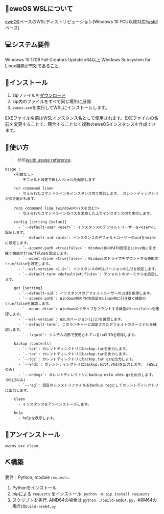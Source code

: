 ## 🐑eweOS WSLについて

[eweOS](https://os.ewe.moe/)ベースのWSLディストリビューション(Windows 10 FCU以降対応/[wsldl](https://github.com/yuk7/wsldl)ベース)

## 💻システム要件

Windows 10 1709 Fall Creators Update x64以上
Windows Subsystem for Linux機能が有効であること.

## 💾インストール

1. zipファイルを[ダウンロード](https://github.com/YisuiDenghua/eweOS-WSL/releases)
2. zip内のファイルをすべて同じ場所に展開
3. `eweos.exe`を実行してWSLにインストールします。

EXEファイル名前はWSLインスタンス名として使用されます。EXEファイルの名前を変更することで、競合することなく複数のeweOSインスタンスを作成できます。

## 📝使い方

> 参照[wsldl usage reference](https://github.com/yuk7/wsldl#how-to-usefor-installed-instance).

```dos
Usage :
    <引数なし>
      - デフォルト設定で新しいシェルを起動します

    run <command line>
      - 与えられたコマンドラインをインスタンス内で実行します。 カレントディレクトリが引き継がれます。

    runp <command line (windowsのパスを含む)>
      - 与えられたコマンドラインのパスを変換した上でインスタンス内で実行します。

    config [setting [value]]
      - `--default-user <user>`: インスタンスのデフォルトユーザーを<user>に設定します。
      - `--default-uid <uid>`: インスタンスのデフォルトユーザーのuidを<uid>に設定します。
      - `--append-path <true|false>`: Windows側のPATH設定をLinux側に引き継ぐ機能のtrue/falseを設定します。
      - `--mount-drive <true|false>`: Windowsのドライブをマウントする機能のtrue/falseを設定します。
      - `--wsl-version <1|2>`: インスタンスのWSLバージョンの1/2を設定します。
      - `--default-term <default|wt|flute>`: デフォルトのターミナルを設定します。

    get [setting]
      - `--default-uid`: インスタンスのデフォルトユーザーのuidを取得します。
      - `--append-path`: Windows側のPATH設定をLinux側に引き継ぐ機能のtrue/falseを確認します。
      - `--mount-drive`: Windowsのドライブをマウントする機能のtrue/falseを確認します。
      - `--wsl-version`: WSLのバージョン(1/2)を確認します。
      - `--default-term`: このランチャーに設定されたデフォルトのターミナルを確認します。
      - `--lxguid`: システム内部で使用されているLxGUIDを取得します。

    backup [contents]
      - `--tar`: カレントディレクトリにbackup.tarを出力します。
      - `--tar`: カレントディレクトリにbackup.tarを出力します。
      - `--tgz`: カレントディレクトリにbackup.tar.gzを出力します。
      - `--vhdx`: カレントディレクトリにbackup.ext4.vhdxを出力します。 (WSL2のみ)
      - `--vhdxgz`: カレントディレクトリにbackup.ext4.vhdx.gzを出力します。 (WSL2のみ)
      - `--reg`: 設定のレジストリファイルをbackup.regとしてカレントディレクトリに出力します。
      
    clean
      - インスタンスをアンインストールします。

    help
      - helpを表示します。
```
## 🚮アンインストール 

`eweos.exe clean`

## ⛏構築

要件：Python, module `requests`.

1. Pythonをインストール
2. pipによる `requests` をインストール: `python -m pip install requests`
3. スクリプトを実行. AMD64の場合は `python ./build-amd64.py`、ARM64の場合は`build-arm64.py`
